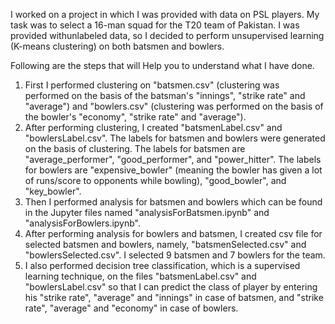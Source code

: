 I worked on a project in which I was provided with data on PSL players. My task was to select a 16-man squad for the T20 team of Pakistan. I was provided withunlabeled data, so I decided to perform unsupervised learning (K-means clustering) on both batsmen and bowlers.

Following are the steps that will Help you to understand what I have done.

  1) First I performed clustering on "batsmen.csv" (clustering was performed on the basis of the batsman's "innings", "strike rate" and "average") and "bowlers.csv" (clustering was performed on the basis of the bowler's "economy", "strike rate" and "average").
  2) After performing clustering, I created "batsmenLabel.csv" and "bowlersLabel.csv". The labels for batsmen and bowlers were generated on the basis of clustering. The labels for batsmen are "average_performer",     "good_performer", and "power_hitter". The labels for bowlers are "expensive_bowler" (meaning the bowler has given a lot of runs/score to opponents while bowling), "good_bowler", and "key_bowler".
  3) Then I performed analysis for batsmen and bowlers which can be found in the Jupyter files named "analysisForBatsmen.ipynb" and "analysisForBowlers.ipynb".
  4) After performing analysis for bowlers and batsmen, I created csv file for selected batsmen and bowlers, namely, "batsmenSelected.csv" and "bowlersSelected.csv". I selected 9 batsmen and 7 bowlers for the team.
  5) I also performed decision tree classification, which is a supervised learning technique, on the files "batsmenLabel.csv" and "bowlersLabel.csv" so that I can predict the class of player by entering his "strike rate", "average" and "innings" in case of batsmen, and "strike rate", "average" and "economy" in case of bowlers.  
